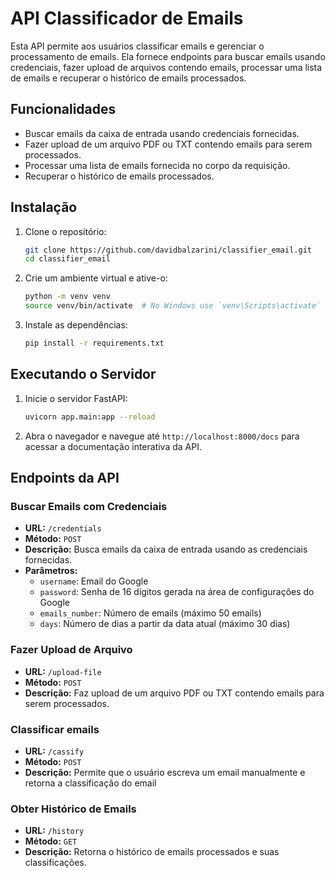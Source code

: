 # API Classificador de Emails

Esta API permite aos usuários classificar emails e gerenciar o processamento de emails. Ela fornece endpoints para buscar emails usando credenciais, fazer upload de arquivos contendo emails, processar uma lista de emails e recuperar o histórico de emails processados.

## Funcionalidades

- Buscar emails da caixa de entrada usando credenciais fornecidas.
- Fazer upload de um arquivo PDF ou TXT contendo emails para serem processados.
- Processar uma lista de emails fornecida no corpo da requisição.
- Recuperar o histórico de emails processados.

## Instalação

1. Clone o repositório:
    ```sh
    git clone https://github.com/davidbalzarini/classifier_email.git
    cd classifier_email
    ```

2. Crie um ambiente virtual e ative-o:
    ```sh
    python -m venv venv
    source venv/bin/activate  # No Windows use `venv\Scripts\activate`
    ```

3. Instale as dependências:
    ```sh
    pip install -r requirements.txt
    ```


## Executando o Servidor

1. Inicie o servidor FastAPI:
    ```sh
    uvicorn app.main:app --reload
    ```

2. Abra o navegador e navegue até `http://localhost:8000/docs` para acessar a documentação interativa da API.

## Endpoints da API

### Buscar Emails com Credenciais

- **URL:** `/credentials`
- **Método:** `POST`
- **Descrição:** Busca emails da caixa de entrada usando as credenciais fornecidas.
- **Parâmetros:**
  - `username`: Email do Google
  - `password`: Senha de 16 dígitos gerada na área de configurações do Google
  - `emails_number`: Número de emails (máximo 50 emails)
  - `days`: Número de dias a partir da data atual (máximo 30 dias)

### Fazer Upload de Arquivo

- **URL:** `/upload-file`
- **Método:** `POST`
- **Descrição:** Faz upload de um arquivo PDF ou TXT contendo emails para serem processados.

### Classificar emails

- **URL:** `/cassify`
- **Método:** `POST`
- **Descrição:** Permite que o usuário escreva um email manualmente e retorna a classificação do email

### Obter Histórico de Emails

- **URL:** `/history`
- **Método:** `GET`
- **Descrição:** Retorna o histórico de emails processados e suas classificações.
